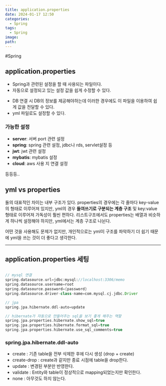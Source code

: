 ```yaml
---
title: application.properties
date: 2024-01-17 12:50
categories:
  - Spring
tags:
  - Spring
image: 
path:
---
```

#Spring 

## application.properties
+ Spring과 관련된 설정을 할 때 사용되는 파일이다.
+ 자동으로 설정되고 있는 설정 값을 쉽게 수정할 수 있다.
- DB 연결 시 DB의 정보를 제공해야하는데 이러한 경우에도 이 파일을 이용하여 쉽게 값을 전달할 수 있다.
- yml 파일로도 설정할 수 있다.

### 가능한 설정
+ **server**: 서버 port 관련 설정
+ **spring**: spring 관련 설정, jdbc나 rds, servlet설정 등
+ **jwt**: jwt 관련 설정
+ **mybatis**: mybatis 설정
+ **cloud**: aws 사용 지 연결 설정

등등등..


## yml vs properties
둘의 대표적인 차이는 내부 구조가 있다. properties의 경우에는 각 줄마다 key-value의 형태로 이루어져 있지만, yml의 경우 **들여쓰기로 구분되는 계층 구조** 및 key:value 형태로 이루어져 가독성이 훨씬 편하다. 리스트구조에서도 properties는 배열과 비슷하게 하나씩 설정해야 하지만, yml에서는 계층 구조로 나뉜다.

어떤 것을 사용해도 문제가 없지만, 개인적으로는 yml이 구조를 파악하기 더 쉽기 때문에 yml을 쓰는 것이 더 좋다고 생각한다.

---

## application.properties 세팅

```groovy

// mysql 연결
spring.datasource.url=jdbc:mysql://localhost:3306/memo  
spring.datasource.username=root  
spring.datasource.password={password}  
spring.datasource.driver-class-name=com.mysql.cj.jdbc.Driver  

// jpa
spring.jpa.hibernate.ddl-auto=update  

// hibernate가 자동으로 만들어주는 sql을 보기 좋게 해주는 역할
spring.jpa.properties.hibernate.show_sql=true  
spring.jpa.properties.hibernate.format_sql=true  
spring.jpa.properties.hibernate.use_sql_comments=true
```

### spring.jpa.hibernate.ddl-auto
+ create : 기존 table을 전부 삭제한 후에 다시 생성 (drop + create)
+ create-drop : create과 같지만 종료 시점에 table을 drop한다.
+ update : 변경된 부분만 반영한다.
+ validate : Entity와 table이 정상적으로 mapping되었는지만 확인한다.
+ none : 아무것도 하지 않는다.